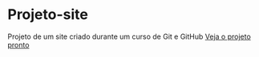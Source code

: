 # Projeto-site
 Projeto de um site criado durante um curso de Git e GitHub
[Veja o projeto pronto](https://samaelmelo.github.io/Projeto-site/)